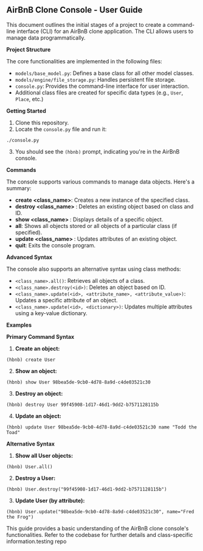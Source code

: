 ## AirBnB Clone Console - User Guide

This document outlines the initial stages of a project to create a command-line interface (CLI) for an AirBnB clone application. The CLI allows users to manage data programmatically.

**Project Structure**

The core functionalities are implemented in the following files:

* `models/base_model.py`: Defines a base class for all other model classes.
* `models/engine/file_storage.py`: Handles persistent file storage.
* `console.py`: Provides the command-line interface for user interaction.
* Additional class files are created for specific data types (e.g., `User`, `Place`, etc.)

**Getting Started**

1. Clone this repository.
2. Locate the `console.py` file and run it: 

```
./console.py
```

3. You should see the `(hbnb)` prompt, indicating you're in the AirBnB console.

**Commands**

The console supports various commands to manage data objects. Here's a summary:

* **create <class_name>**: Creates a new instance of the specified class.
* **destroy <class_name> <id>**: Deletes an existing object based on class and ID.
* **show <class_name> <id>**: Displays details of a specific object.
* **all**: Shows all objects stored or all objects of a particular class (if specified).
* **update <class_name> <id>**: Updates attributes of an existing object.
* **quit**: Exits the console program.

**Advanced Syntax**

The console also supports an alternative syntax using class methods:

* `<class_name>.all()`: Retrieves all objects of a class.
* `<class_name>.destroy(<id>)`: Deletes an object based on ID.
* `<class_name>.update(<id>, <attribute_name>, <attribute_value>)`: Updates a specific attribute of an object.
* `<class_name>.update(<id>, <dictionary>)`: Updates multiple attributes using a key-value dictionary.

**Examples**

**Primary Command Syntax**

1. **Create an object:**

```
(hbnb) create User
```

2. **Show an object:**

```
(hbnb) show User 98bea5de-9cb0-4d78-8a9d-c4de03521c30
```

3. **Destroy an object:**

```
(hbnb) destroy User 99f45908-1d17-46d1-9dd2-b7571128115b
```

4. **Update an object:**

```
(hbnb) update User 98bea5de-9cb0-4d78-8a9d-c4de03521c30 name "Todd the Toad"
```

**Alternative Syntax**

1. **Show all User objects:**

```
(hbnb) User.all()
```

2. **Destroy a User:**

```
(hbnb) User.destroy("99f45908-1d17-46d1-9dd2-b7571128115b")
```

3. **Update User (by attribute):**

```
(hbnb) User.update("98bea5de-9cb0-4d78-8a9d-c4de03521c30", name="Fred the Frog")
```

This guide provides a basic understanding of the AirBnB clone console's functionalities. Refer to the codebase for further details and class-specific information.testing repo
